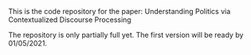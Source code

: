 This is the code repository for the paper: Understanding Politics via Contextualized Discourse Processing

The repository is only partially full yet. The first version will be ready by 01/05/2021.
